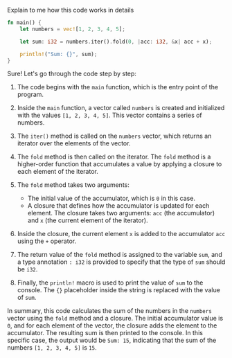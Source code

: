 Explain to me how this code works in details 

```rust
fn main() {
    let numbers = vec![1, 2, 3, 4, 5];

    let sum: i32 = numbers.iter().fold(0, |acc: i32, &x| acc + x);

    println!("Sum: {}", sum);
}
```

Sure! Let's go through the code step by step:

1. The code begins with the `main` function, which is the entry point of the program.

2. Inside the `main` function, a vector called `numbers` is created and initialized with the values `[1, 2, 3, 4, 5]`. This vector contains a series of numbers.

3. The `iter()` method is called on the `numbers` vector, which returns an iterator over the elements of the vector.

4. The `fold` method is then called on the iterator. The `fold` method is a higher-order function that accumulates a value by applying a closure to each element of the iterator.

5. The `fold` method takes two arguments:
   - The initial value of the accumulator, which is `0` in this case.
   - A closure that defines how the accumulator is updated for each element. The closure takes two arguments: `acc` (the accumulator) and `x` (the current element of the iterator).

6. Inside the closure, the current element `x` is added to the accumulator `acc` using the `+` operator.

7. The return value of the `fold` method is assigned to the variable `sum`, and a type annotation `: i32` is provided to specify that the type of `sum` should be `i32`.

8. Finally, the `println!` macro is used to print the value of `sum` to the console. The `{}` placeholder inside the string is replaced with the value of `sum`.

In summary, this code calculates the sum of the numbers in the `numbers` vector using the `fold` method and a closure. The initial accumulator value is `0`, and for each element of the vector, the closure adds the element to the accumulator. The resulting sum is then printed to the console. In this specific case, the output would be `Sum: 15`, indicating that the sum of the numbers `[1, 2, 3, 4, 5]` is `15`.
